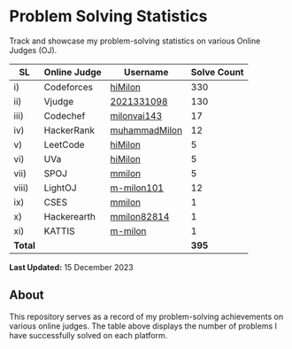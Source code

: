 # Problem Solving Statistics

Track and showcase my problem-solving statistics on various Online Judges (OJ).

|SL| Online Judge | Username | Solve Count |
|---------| ------------ | -------- | ----------- |
|i)| Codeforces   | [hiMilon](https://codeforces.com/profile/mmilon82814) | 330 |
|ii)| Vjudge       | [2021331098](https://vjudge.net/user/2021331098) | 130 |
| iii)| Codechef     | [milonvai143](https://www.codechef.com/users/milonvai143) | 17  |
|iv)| HackerRank   | [muhammadMilon](https://www.hackerrank.com/profile/muhammadMilon) | 12 |
|v)| LeetCode     | [hiMilon](https://leetcode.com/hiMilon/) | 5  |
|vi)| UVa          | [hiMilon](https://onlinejudge.org/index.php?option=com_onlinejudge&Itemid=15) | 5  |
|vii)| SPOJ         | [mmilon](https://www.spoj.com/myaccount) | 5  |
|viii)| LightOJ      | [m-milon101](https://lightoj.com/user/m-milon101)|12|
|ix)| CSES         | [mmilon](https://cses.fi/user/190846)| 1|
|x)|Hackerearth|   [mmilon82814](https://www.hackerearth.com/@mmilon82814)|1|
|xi)|KATTIS| [m-milon](https://open.kattis.com/users/m-milon)|1|
| **Total**    | |          | **395**  |

**Last Updated:** 15 December 2023

## About

This repository serves as a record of my problem-solving achievements on various online judges. The table above displays the number of problems I have successfully solved on each platform.
